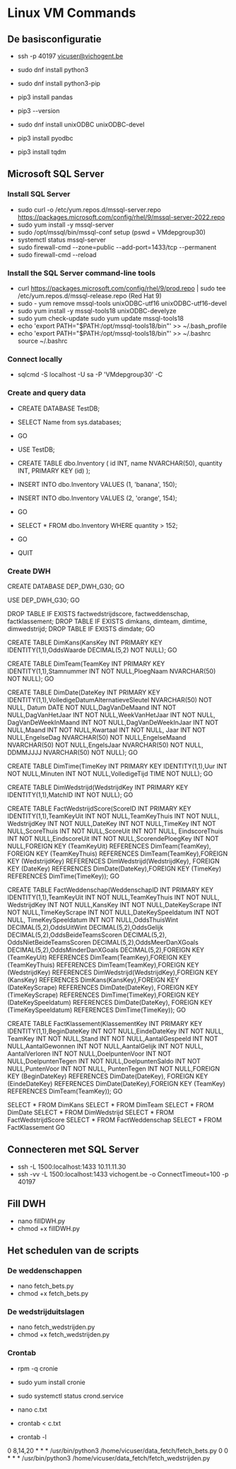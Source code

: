 # Linux VM Commands

## De basisconfiguratie

- ssh -p 40197 vicuser@vichogent.be

- sudo dnf install python3
- sudo dnf install python3-pip
- pip3 install pandas
- pip3 --version
- sudo dnf install unixODBC unixODBC-devel
- pip3 install pyodbc
- pip3 install tqdm

## Microsoft SQL Server

### Install SQL Server
- sudo curl -o /etc/yum.repos.d/mssql-server.repo https://packages.microsoft.com/config/rhel/9/mssql-server-2022.repo
- sudo yum install -y mssql-server
- sudo /opt/mssql/bin/mssql-conf setup (pswd = VMdepgroup30)
- systemctl status mssql-server
- sudo firewall-cmd --zone=public --add-port=1433/tcp --permanent
- sudo firewall-cmd --reload

### Install the SQL Server command-line tools
- curl https://packages.microsoft.com/config/rhel/9/prod.repo | sudo tee /etc/yum.repos.d/mssql-release.repo (Red Hat 9)
- sudo - yum remove mssql-tools unixODBC-utf16 unixODBC-utf16-devel
- sudo yum install -y mssql-tools18 unixODBC-develyze
- sudo yum check-update sudo yum update mssql-tools18
- echo 'export PATH="$PATH:/opt/mssql-tools18/bin"' >> ~/.bash_profile
- echo 'export PATH="$PATH:/opt/mssql-tools18/bin"' >> ~/.bashrc source ~/.bashrc

### Connect locally
- sqlcmd -S localhost -U sa -P 'VMdepgroup30' -C

### Create and query data
- CREATE DATABASE TestDB;
- SELECT Name from sys.databases;
- GO

- USE TestDB;
- CREATE TABLE dbo.Inventory ( id INT, name NVARCHAR(50), quantity INT, PRIMARY KEY (id) );
- INSERT INTO dbo.Inventory VALUES (1, 'banana', 150);
- INSERT INTO dbo.Inventory VALUES (2, 'orange', 154);
- GO

- SELECT * FROM dbo.Inventory WHERE quantity > 152;
- GO

- QUIT

### Create DWH
CREATE DATABASE DEP_DWH_G30;
GO

USE DEP_DWH_G30;
GO

DROP TABLE IF EXISTS factwedstrijdscore, factweddenschap, factklassement;
DROP TABLE IF EXISTS dimkans, dimteam, dimtime, dimwedstrijd;
DROP TABLE IF EXISTS dimdate;
GO

CREATE TABLE DimKans(KansKey INT PRIMARY KEY IDENTITY(1,1),OddsWaarde DECIMAL(5,2) NOT NULL);
GO

CREATE TABLE DimTeam(TeamKey INT PRIMARY KEY IDENTITY(1,1),Stamnummer INT NOT NULL,PloegNaam NVARCHAR(50) NOT NULL);
GO

CREATE TABLE DimDate(DateKey INT PRIMARY KEY IDENTITY(1,1),VolledigeDatumAlternatieveSleutel NVARCHAR(50) NOT NULL,
Datum DATE NOT NULL,DagVanDeMaand INT NOT NULL,DagVanHetJaar INT NOT NULL,WeekVanHetJaar INT NOT NULL,
DagVanDeWeekInMaand INT NOT NULL,DagVanDeWeekInJaar INT NOT NULL,Maand INT NOT NULL,Kwartaal INT NOT NULL,
Jaar INT NOT NULL,EngelseDag NVARCHAR(50) NOT NULL,EngelseMaand NVARCHAR(50) NOT NULL,EngelsJaar NVARCHAR(50) NOT NULL,
DDMMJJJJ NVARCHAR(50) NOT NULL);
GO

CREATE TABLE DimTime(TimeKey INT PRIMARY KEY IDENTITY(1,1),Uur INT NOT NULL,Minuten INT NOT NULL,VolledigeTijd TIME NOT NULL);
GO

CREATE TABLE DimWedstrijd(WedstrijdKey INT PRIMARY KEY IDENTITY(1,1),MatchID INT NOT NULL);
GO

CREATE TABLE FactWedstrijdScore(ScoreID INT PRIMARY KEY IDENTITY(1,1),TeamKeyUit INT NOT NULL,TeamKeyThuis INT NOT NULL,
WedstrijdKey INT NOT NULL,DateKey INT NOT NULL,TimeKey INT NOT NULL,ScoreThuis INT NOT NULL,ScoreUit INT NOT NULL,
EindscoreThuis INT NOT NULL,EindscoreUit INT NOT NULL,ScorendePloegKey INT NOT NULL,FOREIGN KEY (TeamKeyUit) REFERENCES DimTeam(TeamKey),
FOREIGN KEY (TeamKeyThuis) REFERENCES DimTeam(TeamKey),FOREIGN KEY (WedstrijdKey) REFERENCES DimWedstrijd(WedstrijdKey),
FOREIGN KEY (DateKey) REFERENCES DimDate(DateKey),FOREIGN KEY (TimeKey) REFERENCES DimTime(TimeKey));
GO

CREATE TABLE FactWeddenschap(WeddenschapID INT PRIMARY KEY IDENTITY(1,1),TeamKeyUit INT NOT NULL,TeamKeyThuis INT NOT NULL,
WedstrijdKey INT NOT NULL,KansKey INT NOT NULL,DateKeyScrape INT NOT NULL,TimeKeyScrape INT NOT NULL,DateKeySpeeldatum INT NOT NULL,
TimeKeySpeeldatum INT NOT NULL,OddsThuisWint DECIMAL(5,2),OddsUitWint DECIMAL(5,2),OddsGelijk DECIMAL(5,2),OddsBeideTeamsScoren DECIMAL(5,2),
OddsNietBeideTeamsScoren DECIMAL(5,2),OddsMeerDanXGoals DECIMAL(5,2),OddsMinderDanXGoals DECIMAL(5,2),FOREIGN KEY (TeamKeyUit) REFERENCES DimTeam(TeamKey),FOREIGN KEY (TeamKeyThuis) REFERENCES DimTeam(TeamKey),FOREIGN KEY (WedstrijdKey) REFERENCES DimWedstrijd(WedstrijdKey),FOREIGN KEY (KansKey) REFERENCES DimKans(KansKey),FOREIGN KEY (DateKeyScrape) REFERENCES DimDate(DateKey),
FOREIGN KEY (TimeKeyScrape) REFERENCES DimTime(TimeKey),FOREIGN KEY (DateKeySpeeldatum) REFERENCES DimDate(DateKey),
FOREIGN KEY (TimeKeySpeeldatum) REFERENCES DimTime(TimeKey));
GO

CREATE TABLE FactKlassement(KlassementKey INT PRIMARY KEY IDENTITY(1,1),BeginDateKey INT NOT NULL,EindeDateKey INT NOT NULL,
TeamKey INT NOT NULL,Stand INT NOT NULL,AantalGespeeld INT NOT NULL,AantalGewonnen INT NOT NULL,AantalGelijk INT NOT NULL,
AantalVerloren INT NOT NULL,DoelpuntenVoor INT NOT NULL,DoelpuntenTegen INT NOT NULL,DoelpuntenSaldo INT NOT NULL,PuntenVoor INT NOT NULL,
PuntenTegen INT NOT NULL,FOREIGN KEY (BeginDateKey) REFERENCES DimDate(DateKey),
FOREIGN KEY (EindeDateKey) REFERENCES DimDate(DateKey),FOREIGN KEY (TeamKey) REFERENCES DimTeam(TeamKey));
GO

SELECT * FROM DimKans
SELECT * FROM DimTeam
SELECT * FROM DimDate
SELECT * FROM DimWedstrijd
SELECT * FROM FactWedstrijdScore
SELECT * FROM FactWeddenschap
SELECT * FROM FactKlassement
GO

## Connecteren met SQL Server

- ssh -L 1500:localhost:1433 10.11.11.30
- ssh -vv -L 1500:localhost:1433 vichogent.be -o ConnectTimeout=100 -p 40197

## Fill DWH
- nano fillDWH.py
- chmod +x fillDWH.py

## Het schedulen van de scripts

### De weddenschappen
- nano fetch_bets.py
- chmod +x fetch_bets.py

### De wedstrijduitslagen
- nano fetch_wedstrijden.py
- chmod +x fetch_wedstrijden.py

### Crontab
- rpm -q cronie
- sudo yum install cronie
- sudo systemctl status crond.service

- nano c.txt
- crontab < c.txt
- crontab -l

0 8,14,20 * * * /usr/bin/python3 /home/vicuser/data_fetch/fetch_bets.py
0 0 * * * /usr/bin/python3 /home/vicuser/data_fetch/fetch_wedstrijden.py

